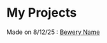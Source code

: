 # My Projects

 Made on 8/12/25 : <a href="[github.com/l-a-t-e-r/beweryname](https://github.com/l-a-t-e-r/beweryname)">Bewery Name</a>
